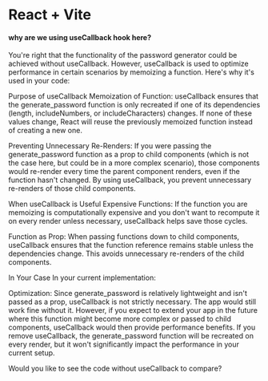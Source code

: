 # React + Vite

#### why are we using useCallback hook here?

You're right that the functionality of the password generator could be achieved without useCallback. However, useCallback is used to optimize performance in certain scenarios by memoizing a function. Here's why it's used in your code:

Purpose of useCallback
Memoization of Function: useCallback ensures that the generate_password function is only recreated if one of its dependencies (length, includeNumbers, or includeCharacters) changes. If none of these values change, React will reuse the previously memoized function instead of creating a new one.

Preventing Unnecessary Re-Renders: If you were passing the generate_password function as a prop to child components (which is not the case here, but could be in a more complex scenario), those components would re-render every time the parent component renders, even if the function hasn't changed. By using useCallback, you prevent unnecessary re-renders of those child components.

When useCallback is Useful
Expensive Functions: If the function you are memoizing is computationally expensive and you don't want to recompute it on every render unless necessary, useCallback helps save those cycles.

Function as Prop: When passing functions down to child components, useCallback ensures that the function reference remains stable unless the dependencies change. This avoids unnecessary re-renders of the child components.

In Your Case
In your current implementation:

Optimization: Since generate_password is relatively lightweight and isn't passed as a prop, useCallback is not strictly necessary. The app would still work fine without it. However, if you expect to extend your app in the future where this function might become more complex or passed to child components, useCallback would then provide performance benefits.
If you remove useCallback, the generate_password function will be recreated on every render, but it won't significantly impact the performance in your current setup.

Would you like to see the code without useCallback to compare?
